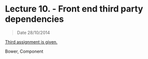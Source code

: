 # Lecture 10. - Front end third party dependencies

> Date 28/10/2014

[Third assignment is given.](../assignments/2014-10-28.md)

Bower, Component
